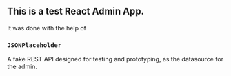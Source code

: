 
## This is a test React Admin App.

It was done with the help of 

### `JSONPlaceholder`

A fake REST API designed for testing and prototyping, as the datasource for the admin.
